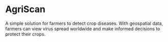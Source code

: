 # AgriScan
A simple solution for farmers to detect crop diseases. With geospatial data, farmers can view virus spread worldwide and make informed decisions to protect their crops.


